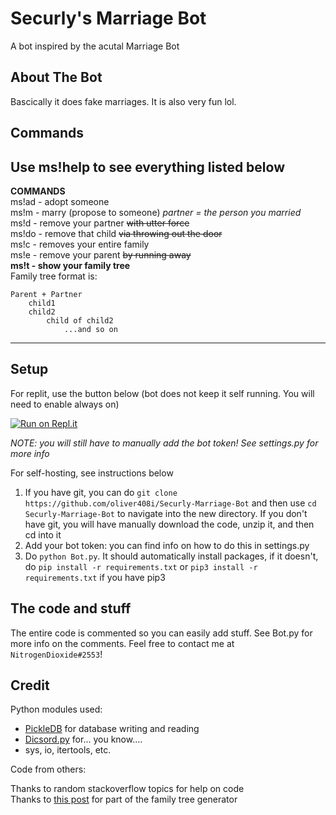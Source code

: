 # Securly's Marriage Bot
A bot inspired by the acutal Marriage Bot
## About The Bot
Bascically it does fake marriages. It is also very fun lol.

## Commands
Use ms!help to see everything listed below   
----------   
**COMMANDS**      
ms!ad <user> - adopt someone     
ms!m <user> - marry (propose to someone) *partner = the person you married*    
ms!d - remove your partner ~~with utter force~~     
ms!do <child> - remove that child ~~via throwing out the door~~      
ms!c - removes your entire family     
ms!e - remove your parent ~~by running away~~     
**ms!t - show your family tree**     
Family tree format is:      
```
Parent + Partner
    child1  
    child2   
        child of child2    
            ...and so on
```
---------------

## Setup
For replit, use the button below (bot does not keep it self running. You will need to enable always on)     
     
[![Run on Repl.it](https://repl.it/badge/github/oliver408i/Securly-Marriage-Bot)](https://repl.it/github/oliver408i/Securly-Marriage-Bot)
    
*NOTE: you will still have to manually add the bot token! See settings.py for more info*
    
For self-hosting, see instructions below
1. If you have git, you can do `git clone https://github.com/oliver408i/Securly-Marriage-Bot` and then use `cd Securly-Marriage-Bot` to navigate into the new directory. If you don't have git, you will have manually download the code, unzip it, and then cd into it   
2. Add your bot token: you can find info on how to do this in settings.py
3. Do `python Bot.py`. It should automatically install packages, if it doesn't, do `pip install -r requirements.txt` or `pip3 install -r requirements.txt` if you have pip3
## The code and stuff
The entire code is commented so you can easily add stuff. See Bot.py for more info on the comments. Feel free to contact me at `NitrogenDioxide#2553`!

## Credit
Python modules used:   
- [PickleDB](https://patx.github.io/pickledb/) for database writing and reading
- [Dicsord.py](https://discordpy.readthedocs.io/en/latest/) for... you know....
- sys, io, itertools, etc.

Code from others:  
    
Thanks to random stackoverflow topics for help on code       
Thanks to [this post](https://stackoverflow.com/questions/13671119/how-to-create-family-tree) for part of the family tree generator
